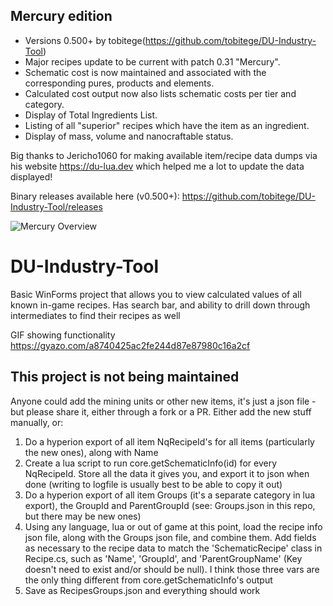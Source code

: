 ## Mercury edition
- Versions 0.500+ by tobitege(https://github.com/tobitege/DU-Industry-Tool)
- Major recipes update to be current with patch 0.31 "Mercury".
- Schematic cost is now maintained and associated with the
corresponding pures, products and elements.
- Calculated cost output now also lists schematic costs per
tier and category.
- Display of Total Ingredients List.
- Listing of all "superior" recipes which have the item as an ingredient.
- Display of mass, volume and nanocraftable status.

Big thanks to Jericho1060 for making available item/recipe data dumps via
his website https://du-lua.dev which helped me a lot to update the data displayed!

Binary releases available here (v0.500+):
https://github.com/tobitege/DU-Industry-Tool/releases

![Mercury Overview](https://github.com/tobitege/DU-Industry-Tool/blob/master/DU%20Industry%20Tool%20(Mercury)%20Screenshot.png?raw=true)

# DU-Industry-Tool
Basic WinForms project that allows you to view calculated values of all known in-game recipes. Has search bar, and ability to drill down through intermediates to find their recipes as well

GIF showing functionality
https://gyazo.com/a8740425ac2fe244d87e87980c16a2cf


## This project is not being maintained

Anyone could add the mining units or other new items, it's just a json file - but please share it, either through a fork or a PR.  Either add the new stuff manually, or:
1. Do a hyperion export of all item NqRecipeId's for all items (particularly the new ones), along with Name
2. Create a lua script to run core.getSchematicInfo(id) for every NqRecipeId.  Store all the data it gives you, and export it to json when done (writing to logfile is usually best to be able to copy it out)
3. Do a hyperion export of all item Groups (it's a separate category in lua export), the GroupId and ParentGroupId (see: Groups.json in this repo, but there may be new ones)
4. Using any language, lua or out of game at this point, load the recipe info json file, along with the Groups json file, and combine them.  Add fields as necessary to the recipe data to match the 'SchematicRecipe' class in Recipe.cs, such as 'Name', 'GroupId', and 'ParentGroupName' (Key doesn't need to exist and/or should be null).  I think those three vars are the only thing different from core.getSchematicInfo's output
5. Save as RecipesGroups.json and everything should work
